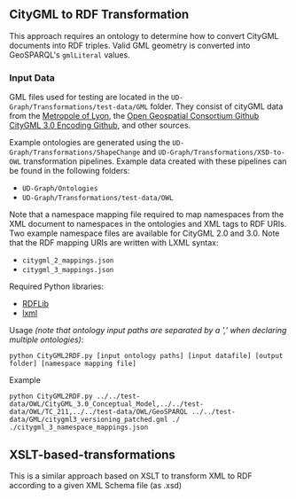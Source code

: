 ## CityGML to RDF Transformation
This approach requires an ontology to determine how to convert CityGML documents into RDF triples. Valid GML geometry is converted into GeoSPARQL's `gmlLiteral` values.

### Input Data
GML files used for testing are located in the `UD-Graph/Transformations/test-data/GML` folder. They consist of cityGML data from the [Metropole of Lyon](https://data.grandlyon.com/accueil), the [Open Geospatial Consortium Github CityGML 3.0 Encoding Github](https://github.com/opengeospatial/CityGML-3.0Encodings/tree/master/CityGML/Examples), and other sources.

Example ontologies are generated using the `UD-Graph/Transformations/ShapeChange` and `UD-Graph/Transformations/XSD-to-OWL` transformation pipelines. Example data created with these pipelines can be found in the following folders:
* `UD-Graph/Ontologies`
* `UD-Graph/Transformations/test-data/OWL`

Note that a namespace mapping file required to map namespaces from the XML document to namespaces in the ontologies and XML tags to RDF URIs. Two example namespace files are available for CityGML 2.0 and 3.0. Note that the RDF mapping URIs are written with LXML syntax:
* `citygml_2_mappings.json`
* `citygml_3_mappings.json`

Required Python libraries:
* [RDFLib](https://rdflib.readthedocs.io/)
* [lxml](https://lxml.de/)

Usage _(note that ontology input paths are separated by a ',' when declaring multiple ontologies)_:
```
python CityGML2RDF.py [input ontology paths] [input datafile] [output folder] [namespace mapping file]
```

Example 
```
python CityGML2RDF.py ../../test-data/OWL/CityGML_3.0_Conceptual_Model,../../test-data/OWL/TC_211,../../test-data/OWL/GeoSPARQL ../../test-data/GML/citygml3_versioning_patched.gml ./ ./citygml_3_namespace_mappings.json
```

## XSLT-based-transformations
This is a similar approach based on XSLT to transform XML to RDF according to a given XML Schema file (as .xsd)
